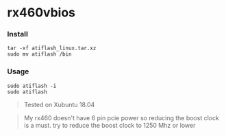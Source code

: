 # rx460vbios

### Install
```
tar -xf atiflash_linux.tar.xz 
sudo mv atiflash /bin
```

### Usage
```
sudo atiflash -i
sudo atiflash
```

> Tested on Xubuntu 18.04

> My rx460 doesn't have 6 pin pcie power so reducing the boost clock is a must.
try to reduce the boost clock to 1250 Mhz or lower
